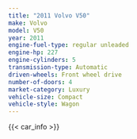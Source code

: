 ```yaml
---
title: "2011 Volvo V50"
make: Volvo
model: V50
year: 2011
engine-fuel-type: regular unleaded
engine-hp: 227
engine-cylinders: 5
transmission-type: Automatic
driven-wheels: Front wheel drive
number-of-doors: 4
market-category: Luxury
vehicle-size: Compact
vehicle-style: Wagon
---
```


{{< car_info >}}
